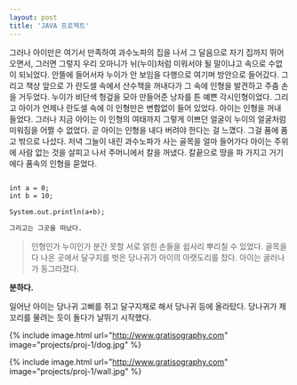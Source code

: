 ```yaml
---
layout: post
title: 'JAVA 프로젝트'
---
```

그러나 아이만은 여기서 만족하여 과수노파의 집을 나서 그 달음으로 자기 집까지 뛰어오면서, 그러면 그렇지 우리 오마니가 뉘(누이)처럼 미워서야 될 말이냐고 속으로 수없이 되뇌었다. 안뜰에 들어서자 누이가 안 보임을 다행으로 여기며 방안으로 들어갔다. 그리고 책상 앞으로 가 란도셀 속에서 산수책을 꺼내다가 그 속에 인형을 발견하고 주춤 손을 거두었다. 누이가 비단색 헝겊을 모아 만들어준 낭자를 튼 예쁜 각시인형이었다. 그리고 아이가 언제나 란도셀 속에 이 인형만은 변함없이 들어 있었다. 아이는 인형을 꺼내 들었다. 그러나 지금 아이는 이 인형의 여태까지 그렇게 이쁘던 얼굴이 누이의 얼굴처럼 미워짐을 어쩔 수 없었다. 곧 아이는 인형을 내다 버려야 한다는 걸 느꼈다. 그걸 품에 품고 밖으로 나섰다. 저녁 그늘이 내린 과수노파가 사는 골목을 얼마 들어가다 아이는 주위에 사람 없는 것을 살피고 나서 주머니에서 칼을 꺼냈다. 칼끝으로 땅을 파 가지고 거기에다 품속의 인형을 묻었다. 


```xml

int a = 0;
int b = 10;

System.out.println(a+b);

그리고는 그곳을 떠났다. 
```

>인형인가 누이인가 분간 못할 서로 얽힌 손들을 쉽사리 뿌리칠 수 있었다. 골목을 다 나온 곳에서 달구지를 벗은 당나귀가 아이의 아랫도리를 찼다. 아이는 굴러나가 동그라졌다. 


**분하다.**

일어난 아이는 당나귀 고삐를 쥐고 달구지채로 해서 당나귀 등에 올라탔다. 당나귀가 제 꼬리를 물려는 듯이 돌다가 날뛰기 시작했다. 

{% include image.html url="http://www.gratisography.com" image="projects/proj-1/dog.jpg" %}

{% include image.html url="http://www.gratisography.com" image="projects/proj-1/wall.jpg" %}
